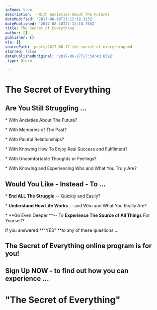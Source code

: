 ```yaml
---
inFeed: true
description: · With Anxieties About The Future?
dateModified: '2017-08-18T21:12:18.313Z'
datePublished: '2017-08-18T21:12:18.769Z'
title: The Secret of Everything
author: []
publisher: {}
via: {}
sourcePath: _posts/2017-08-17-the-secret-of-everything.md
starred: false
datePublishedOriginal: '2017-08-17T17:58:43.659Z'
_type: Blurb

---
```

# The Secret of Everything

## Are You Still Struggling ...

\* With Anxieties About The Future?

\* With Memories of The Past?

\* With Painful Relationships?

\* With Knowing How To Enjoy Real Success and Fulfilment?

\* With Uncomfortable Thoughts or Feelings?

\* With Knowing and Experiencing Who and What You Truly Are?

## Would You Like - Instead - To ...

\* **End ALL The Struggle** -- Quickly and Easily?

\* **Understand How Life Works** -- and Who and What You Really Are?

\* **Go Even Deeper **-- To **Experience The Source of All Things** For Yourself?

If you answered **"YES" **to any of these questions ...

## The Secret of Everything online program is for you!

## Sign Up NOW - to find out how you can experience ...

# "The Secret of Everything"